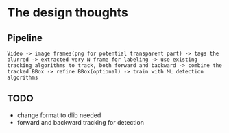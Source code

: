 # The design thoughts

## Pipeline

``` vi
Video -> image frames(png for potential transparent part) -> tags the blurred -> extracted very N frame for labeling -> use existing tracking algorithms to track, both forward and backward -> combine the tracked BBox -> refine BBox(optional) -> train with ML detection algorithms
```

## TODO

* change format to dlib needed
* forward and backward tracking for detection